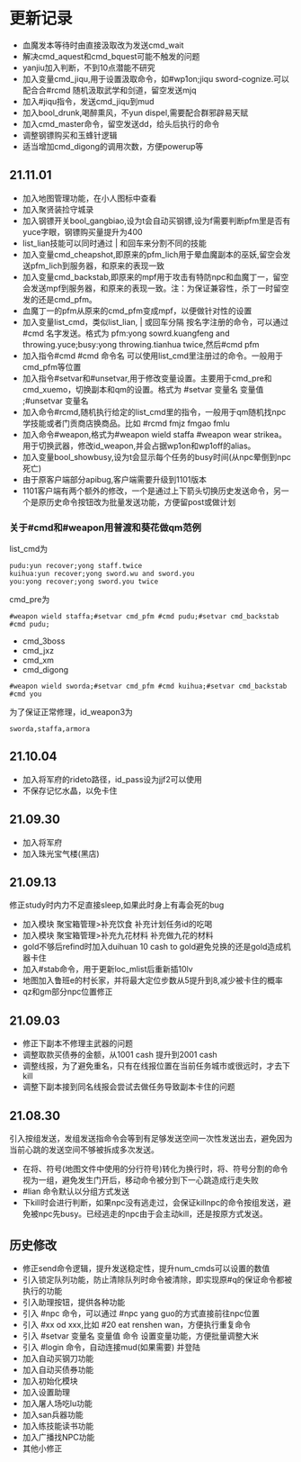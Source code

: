 # 更新记录
* 血魔发本等待时由直接汲取改为发送cmd_wait
* 解决cmd_aquest和cmd_bquest可能不触发的问题
* yanjiu加入判断，不到10点潜能不研究
* 加入变量cmd_jiqu,用于设置汲取命令，如#wp1on;jiqu sword-cognize.可以配合合#rcmd 随机汲取武学和剑道，留空发送mjq
* 加入#jiqu指令，发送cmd_jiqu到mud
* 加入bool_drunk,喝醉熏风，不yun dispel,需要配合群邪辟易天赋
* 加入cmd_master命令，留空发送dd，给头后执行的命令
* 调整钢镖购买和玉蜂针逻辑
* 适当增加cmd_digong的调用次数，方便powerup等
## 21.11.01
* 加入地图管理功能，在小人图标中查看
* 加入聚贤装捡守城录
* 加入钢镖开关bool_gangbiao,设为t会自动买钢镖,设为f需要判断pfm里是否有yuce字眼，钢镖购买量提升为400
* list_lian技能可以同时通过 | 和回车来分割不同的技能
* 加入变量cmd_cheapshot,即原来的pfm_lich用于晕血魔副本的巫妖,留空会发送pfm_lich到服务器，和原来的表现一致
* 加入变量cmd_backstab,即原来的mpf用于攻击有特防npc和血魔丁一，留空会发送mpf到服务器，和原来的表现一致。注：为保证兼容性，杀丁一时留空发的还是cmd_pfm。
* 血魔丁一的pfm从原来的cmd_pfm变成mpf，以便做针对性的设置
* 加入变量list_cmd，类似list_lian, | 或回车分隔 按名字注册的命令，可以通过 #cmd 名字发送。格式为 pfm:yong sowrd.kuangfeng and throwing.yuce;busy:yong throwing.tianhua twice,然后#cmd pfm
* 加入指令#cmd #cmd 命令名 可以使用list_cmd里注册过的命令。一般用于cmd_pfm等位置
* 加入指令#setvar和#unsetvar,用于修改变量设置。主要用于cmd_pre和cmd_xuemo，切换副本和qm的设置。格式为 #setvar 变量名 变量值 ;#unsetvar 变量名
* 加入命令#rcmd,随机执行给定的list_cmd里的指令，一般用于qm随机找npc学技能或者门贡商店换商品。比如 #rcmd fmjz fmgao fmlu
* 加入命令#weapon,格式为#weapon wield staffa #weapon wear strikea。用于切换武器，修改id_weapon,并会占据wp1on和wp1off的alias。
* 加入变量bool_showbusy,设为t会显示每个任务的busy时间(从npc晕倒到npc死亡)
* 由于原客户端部分apibug,客户端需要升级到1101版本
* 1101客户端有两个额外的修改，一个是通过上下箭头切换历史发送命令，另一个是原历史命令按钮改为批量发送功能，方便留post或做计划

### 关于#cmd和#weapon用普渡和葵花做qm范例

list_cmd为

```
pudu:yun recover;yong staff.twice
kuihua:yun recover;yong sword.wu and sword.you
you:yong recover;yong sword.you twice
```

cmd_pre为
```
#weapon wield staffa;#setvar cmd_pfm #cmd pudu;#setvar cmd_backstab #cmd pudu;
```

* cmd_3boss
* cmd_jxz
* cmd_xm
* cmd_digong
```
#weapon wield sworda;#setvar cmd_pfm #cmd kuihua;#setvar cmd_backstab #cmd you 
```
为了保证正常修理，id_weapon3为
```
sworda,staffa,armora
```
## 21.10.04
* 加入将军府的rideto路径，id_pass设为jjf2可以使用
* 不保存记忆水晶，以免卡住
## 21.09.30
* 加入将军府
* 加入珠光宝气楼(黑店)
## 21.09.13
修正study时内力不足直接sleep,如果此时身上有毒会死的bug
* 加入模块 聚宝箱管理>补充饮食 补充计划任务id的吃喝
* 加入模块 聚宝箱管理>补充九花材料 补充做九花的材料
* gold不够后refind时加入duihuan 10 cash to gold避免兑换的还是gold造成机器卡住
* 加入#stab命令，用于更新loc_mlist后重新插10lv
* 地图加入鲁班e的村长家，并将最大定位步数从5提升到8,减少被卡住的概率
* qz和gm部分npc位置修正

## 21.09.03
* 修正下副本不修理主武器的问题
* 调整取款买债券的金额，从1001 cash 提升到2001 cash
* 调整线报，为了避免重名，只有在线报位置在当前任务城市或很远时，才去下kill
* 调整下副本接到同名线报会尝试去做任务导致副本卡住的问题
## 21.08.30

引入按组发送，发组发送指命令会等到有足够发送空间一次性发送出去，避免因为当前心跳的发送空间不够被拆成多次发送。

* 在将、符号(地图文件中使用的分行符号)转化为换行时，将、符号分割的命令视为一组，避免发生门开后，移动命令被分到下一心跳造成行走失败
* #lian 命令默认以分组方式发送
* 下kill时会进行判断，如果npc没有逃走过，会保证killnpc的命令按组发送，避免被npc先busy。已经逃走的npc由于会主动kill，还是按原方式发送。

## 历史修改

* 修正send命令逻辑，提升发送稳定性，提升num_cmds可以设置的数值
* 引入锁定队列功能，防止清除队列时命令被清除，即实现原#q的保证命令都被执行的功能
* 引入助理按钮，提供各种功能
* 引入 #npc 命令，可以通过 #npc yang guo的方式直接前往npc位置
* 引入 #xx od xxx,比如 #20 eat renshen wan，方便执行重复命令
* 引入 #setvar 变量名 变量值 命令 设置变量功能，方便批量调整大米
* 引入 #login 命令，自动连接mud(如果需要) 并登陆
* 加入自动买钢刀功能
* 加入自动买债券功能
* 加入初始化模块
* 加入设置助理
* 加入屠人场吃lu功能
* 加入san兵器功能
* 加入练技能读书功能
* 加入广播找NPC功能
* 其他小修正
